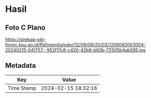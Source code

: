 # Hasil

## Foto C Plano

https://sirekap-obj-formc.kpu.go.id/ffa1/pemilu/pdpr/12/09/09/20/03/1209092003004-20240215-041757--952f17c8-c420-42b9-b63b-72505b4ab595.jpg


## Metadata

| Key        | Value               |
| ---------- | ------------------- |
| Time Stamp | 2024-02-15 18:32:16 |



